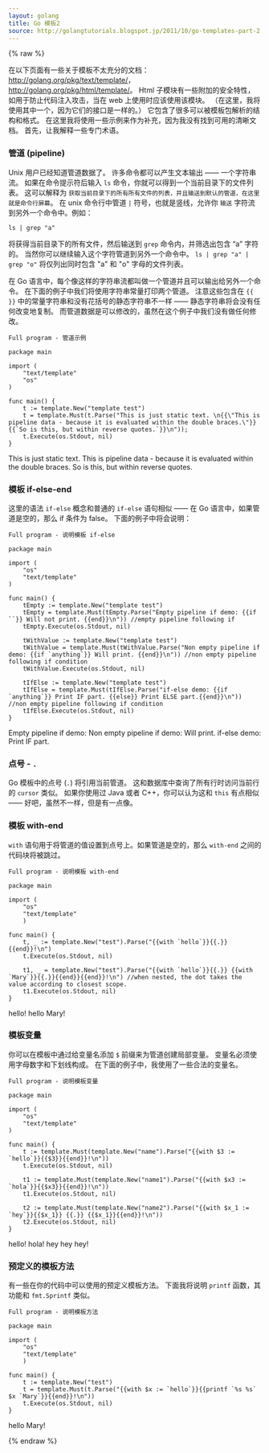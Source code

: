 ```yaml
---
layout: golang
title: Go 模板2
source: http://golangtutorials.blogspot.jp/2011/10/go-templates-part-2.html 
---
```


{% raw %} 

在以下页面有一些关于模板不太充分的文档：<http://golang.org/pkg/text/template/>，<http://golang.org/pkg/html/template/>。
Html 子模块有一些附加的安全特性，如用于防止代码注入攻击，当在 web 上使用时应该使用该模块。
（在这里，我将使用其中一个，因为它们的接口是一样的。）
它包含了很多可以被模板包解析的结构和格式。
在这里我将使用一些示例来作为补充，因为我没有找到可用的清晰文档。
首先，让我解释一些专门术语。

### 管道 (pipeline)

Unix 用户已经知道管道数据了。
许多命令都可以产生文本输出 —— 一个字符串流。
如果在命令提示符后输入 `ls` 命令，你就可以得到一个当前目录下的文件列表。
这可以解释为 `获取当前目录下的所有所有文件的列表，并且输送到默认的管道，在这里就是命令行屏幕`。
在 unix 命令行中管道 `|` 符号，也就是竖线，允许你 `输送` 字符流到另外一个命令中。例如：

    ls | grep "a"

将获得当前目录下的所有文件，然后输送到 `grep` 命令内，并筛选出包含 “a” 字符的。
当然你可以继续输入这个字符管道到另外一个命令中。
`ls | grep "a" | grep "o"` 将仅列出同时包含 "a" 和 "o" 字母的文件列表。

在 Go 语言中，每个像这样的字符串流都叫做一个管道并且可以输出给另外一个命令。
在下面的例子中我们将使用字符串常量打印两个管道。
注意这些包含在 `{{  }}` 中的常量字符串和没有花括号的静态字符串不一样 —— 静态字符串将会没有任何改变地复制。
而管道数据是可以修改的，虽然在这个例子中我们没有做任何修改。

`Full program - 管道示例`

    package main

    import (
        "text/template"
        "os"
    )

    func main() {
        t := template.New("template test") 
        t = template.Must(t.Parse("This is just static text. \n{{\"This is pipeline data - because it is evaluated within the double braces.\"}} {{`So is this, but within reverse quotes.`}}\n")); 
        t.Execute(os.Stdout, nil)
    }

<p class="correct">
This is just static text. 
This is pipeline data - because it is evaluated within the double braces. So is this, but within reverse quotes.
</p>

### 模板 if-else-end

这里的语法 `if-else` 概念和普通的 `if-else` 语句相似 —— 在 Go 语言中，如果管道是空的，那么 if 条件为 false。
下面的例子中将会说明：

`Full program - 说明模板 if-else`

    package main

    import (
        "os"
        "text/template"
    )

    func main() {
        tEmpty := template.New("template test")
        tEmpty = template.Must(tEmpty.Parse("Empty pipeline if demo: {{if ``}} Will not print. {{end}}\n")) //empty pipeline following if
        tEmpty.Execute(os.Stdout, nil)

        tWithValue := template.New("template test")
        tWithValue = template.Must(tWithValue.Parse("Non empty pipeline if demo: {{if `anything`}} Will print. {{end}}\n")) //non empty pipeline following if condition
        tWithValue.Execute(os.Stdout, nil)

        tIfElse := template.New("template test")
        tIfElse = template.Must(tIfElse.Parse("if-else demo: {{if `anything`}} Print IF part. {{else}} Print ELSE part.{{end}}\n")) //non empty pipeline following if condition
        tIfElse.Execute(os.Stdout, nil)
    }

<p>
Empty pipeline if demo: 
Non empty pipeline if demo: Will print. 
if-else demo: Print IF part. 
</p>

### 点号 - `.`

Go 模板中的点号 (`.`) 将引用当前管道。
这和数据库中查询了所有行时访问当前行的 `cursor` 类似。
如果你使用过 Java 或者 C++，你可以认为这和 `this` 有点相似 —— 好吧，虽然不一样，但是有一点像。

### 模板 with-end

`with` 语句用于将管道的值设置到点号上。如果管道是空的，那么 `with-end` 之间的代码块将被跳过。

`Full program - 说明模板 with-end`

    package main

    import (
        "os"
        "text/template"
        )

    func main() {
        t, _ := template.New("test").Parse("{{with `hello`}}{{.}}{{end}}!\n")
        t.Execute(os.Stdout, nil)

        t1, _ = template.New("test").Parse("{{with `hello`}}{{.}} {{with `Mary`}}{{.}}{{end}}{{end}}!\n") //when nested, the dot takes the value according to closest scope.
        t1.Execute(os.Stdout, nil)
    }

<p class="correct">
hello!
hello Mary!
</p>

### 模板变量

你可以在模板中通过给变量名添加 `$` 前缀来为管道创建局部变量。
变量名必须使用字母数字和下划线构成。
在下面的例子中，我使用了一些合法的变量名。

`Full program - 说明模板变量`

    package main

    import (
        "os"
        "text/template"
    )

    func main() {
        t := template.Must(template.New("name").Parse("{{with $3 := `hello`}}{{$3}}{{end}}!\n"))
        t.Execute(os.Stdout, nil)

        t1 := template.Must(template.New("name1").Parse("{{with $x3 := `hola`}}{{$x3}}{{end}}!\n"))
        t1.Execute(os.Stdout, nil)

        t2 := template.Must(template.New("name2").Parse("{{with $x_1 := `hey`}}{{$x_1}} {{.}} {{$x_1}}{{end}}!\n"))
        t2.Execute(os.Stdout, nil)
    }

<p class="correct">
hello!
hola!
hey hey hey!
</p>

### 预定义的模板方法

有一些在你的代码中可以使用的预定义模板方法。
下面我将说明 `printf` 函数，其功能和 `fmt.Sprintf` 类似。

`Full program - 说明模板方法`

    package main

    import (
        "os"
        "text/template"
        )

    func main() {
        t := template.New("test")
        t = template.Must(t.Parse("{{with $x := `hello`}}{{printf `%s %s` $x `Mary`}}{{end}}!\n"))
        t.Execute(os.Stdout, nil)
    }

<p class="correct">
hello Mary!
</p>

{% endraw %} 
